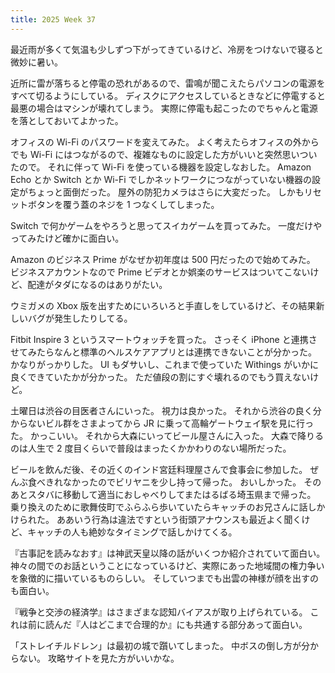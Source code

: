 ```yaml
---
title: 2025 Week 37
---
```


最近雨が多くて気温も少しずつ下がってきているけど、冷房をつけないで寝ると微妙に暑い。

近所に雷が落ちると停電の恐れがあるので、雷鳴が聞こえたらパソコンの電源をすべて切るようにしている。
ディスクにアクセスしているときなどに停電すると最悪の場合はマシンが壊れてしまう。
実際に停電も起こったのでちゃんと電源を落としておいてよかった。

オフィスの Wi-Fi のパスワードを変えてみた。
よく考えたらオフィスの外からでも Wi-Fi にはつながるので、複雑なものに設定した方がいいと突然思いついたので。
それに伴って Wi-Fi を使っている機器を設定しなおした。
Amazon Echo とか Switch とか Wi-Fi でしかネットワークにつながっていない機器の設定がちょっと面倒だった。
屋外の防犯カメラはさらに大変だった。
しかもリセットボタンを覆う蓋のネジを 1 つなくしてしまった。

Switch で何かゲームをやろうと思ってスイカゲームを買ってみた。
一度だけやってみたけど確かに面白い。

Amazon のビジネス Prime がなぜか初年度は 500 円だったので始めてみた。
ビジネスアカウントなので Prime ビデオとか娯楽のサービスはついてこないけど、配達がタダになるのはありがたい。

ウミガメの Xbox 版を出すためにいろいろと手直しをしているけど、その結果新しいバグが発生したりしてる。

Fitbit Inspire 3 というスマートウォッチを買った。
さっそく iPhone と連携させてみたらなんと標準のヘルスケアアプリとは連携できないことが分かった。
かなりがっかりした。
UI もダサいし、これまで使っていた Withings がいかに良くできていたかが分かった。
ただ値段の割にすぐ壊れるのでもう買えないけど。

土曜日は渋谷の目医者さんにいった。
視力は良かった。
それから渋谷の良く分からないビル群をさまよってから JR に乗って高輪ゲートウェイ駅を見に行った。
かっこいい。
それから大森にいってビール屋さんに入った。
大森で降りるのは人生で 2 度目くらいで普段はまったくかかわりのない場所だった。

ビールを飲んだ後、その近くのインド宮廷料理屋さんで食事会に参加した。
ぜんぶ食べきれなかったのでビリヤニを少し持って帰った。
おいしかった。
そのあとスタバに移動して適当におしゃべりしてまたはるばる埼玉県まで帰った。
乗り換えのために歌舞伎町でふらふら歩いていたらキャッチのお兄さんに話しかけられた。
ああいう行為は違法ですという街頭アナウンスも最近よく聞くけど、キャッチの人も絶妙なタイミングで話しかけてくる。

『古事記を読みなおす』は神武天皇以降の話がいくつか紹介されていて面白い。
神々の間でのお話ということになっているけど、実際にあった地域間の権力争いを象徴的に描いているものらしい。
そしていつまでも出雲の神様が顔を出すのも面白い。

『戦争と交渉の経済学』はさまざまな認知バイアスが取り上げられている。
これは前に読んだ『人はどこまで合理的か』にも共通する部分あって面白い。

「ストレイチルドレン」は最初の城で躓いてしまった。
中ボスの倒し方が分からない。
攻略サイトを見た方がいいかな。
